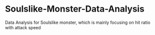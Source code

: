 # Soulslike-Monster-Data-Analysis
 Data Analysis for Soulslike monster, which is mainly focusing on hit ratio with attack speed
